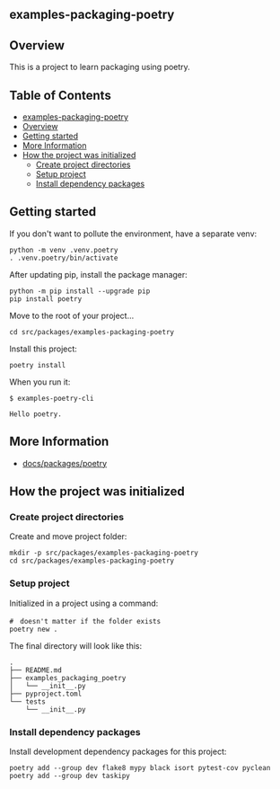 ## examples-packaging-poetry

## Overview 

This is a project to learn packaging using poetry.

## Table of Contents <!-- omit in toc -->

- [examples-packaging-poetry](#examples-packaging-poetry)
- [Overview](#overview)
- [Getting started](#getting-started)
- [More Information](#more-information)
- [How the project was initialized](#how-the-project-was-initialized)
  - [Create project directories](#create-project-directories)
  - [Setup project](#setup-project)
  - [Install dependency packages](#install-dependency-packages)


## Getting started

If you don't want to pollute the environment, have a separate venv:

```shell
python -m venv .venv.poetry
. .venv.poetry/bin/activate
```

After updating pip, install the package manager:

```shell
python -m pip install --upgrade pip
pip install poetry
```

Move to the root of your project...

```shell
cd src/packages/examples-packaging-poetry
```

Install this project:

```shell
poetry install
```

When you run it:

```console
$ examples-poetry-cli

Hello poetry.
```

## More Information

- [docs/packages/poetry](/docs/packages/poetry.md)


## How the project was initialized

### Create project directories

Create and move project folder:

```shell
mkdir -p src/packages/examples-packaging-poetry
cd src/packages/examples-packaging-poetry
```

### Setup project

Initialized in a project using a command:

```shell
#　doesn't matter if the folder exists
poetry new .
```

The final directory will look like this:

```
.
├── README.md
├── examples_packaging_poetry
│   └── __init__.py
├── pyproject.toml
└── tests
    └── __init__.py
```

### Install dependency packages

Install development dependency packages for this project:

```shell
poetry add --group dev flake8 mypy black isort pytest-cov pyclean
poetry add --group dev taskipy
```

<!-- // spell-checker:words taskipy -->

